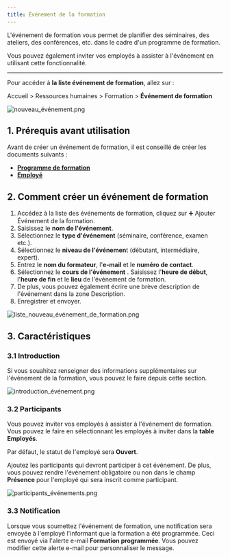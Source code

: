 ```yaml
---
title: Événement de la formation
---
```


L'événement de formation vous permet de planifier des séminaires, des ateliers, des conférences, etc. dans le cadre d'un programme de formation.

Vous pouvez également inviter vos employés à assister à l'événement en utilisant cette fonctionnalité.

---

Pour accéder à **la liste événement de formation**, allez sur :

Accueil > Ressources humaines > Formation > **Événement de formation**

![nouveau_événement.png](/content/rh/training-event/nouveau_événement.png)

## 1. Prérequis avant utilisation

Avant de créer un événement de formation, il est conseillé de créer les documents suivants :

- **[Programme de formation](/dokos/hrms/cycle-de-vie/training-program)**
- **[Employé](/dokos/hrms/cycle-de-vie/employee)**

## 2. Comment créer un événement de formation 

1. Accédez à la liste des événements de formation, cliquez sur :heavy_plus_sign: Ajouter Événement de la formation.
2. Saisissez le **nom de l'événement**.
3. Sélectionnez le **type d'événement** (séminaire, conférence, examen etc.).
4. Sélectionnez le **niveau de l'événemen**t (débutant, intermédiaire, expert).
5. Entrez le **nom du formateur**, l'**e-mail** et le **numéro de contact**.
6. Sélectionnez le **cours de l'événement** . Saisissez l'**heure de début**, l'**heure de fin** et le **lieu** de l'événement de formation.
7. De plus, vous pouvez également écrire une brève description de l'événement dans la zone Description.
8. Enregistrer et envoyer.

![liste_nouveau_événement_de_formation.png](/content/rh/training-event/liste_nouveau_événement_de_formation.png)

## 3. Caractéristiques

### 3.1 Introduction

Si vous souahitez renseigner des informations supplémentaires sur l'événement de la formation, vous pouvez le faire depuis cette section.

![introduction_événement.png](/content/rh/training-event/introduction_événement.png)

### 3.2 Participants

Vous pouvez inviter vos employés à assister à l'événement de formation. Vous pouvez le faire en sélectionnant les employés à inviter dans la **table Employés**.

Par défaut, le statut de l'employé sera **Ouvert**.

Ajoutez les participants qui devront participer à cet événement.
De plus, vous pouvez rendre l'événement obligatoire ou non dans le champ **Présence** pour l'employé qui sera inscrit comme participant.

![participants_événements.png](/content/rh/training-event/participants_événements.png)

### 3.3 Notification

Lorsque vous soumettez l'événement de formation, une notification sera envoyée à l'employé l'informant que la formation a été programmée. Ceci est envoyé via l'alerte e-mail **Formation programmée**. Vous pouvez modifier cette alerte e-mail pour personnaliser le message.